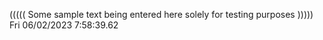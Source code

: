 ((((( Some sample text being entered here solely for testing purposes ))))) Fri 06/02/2023  7:58:39.62
